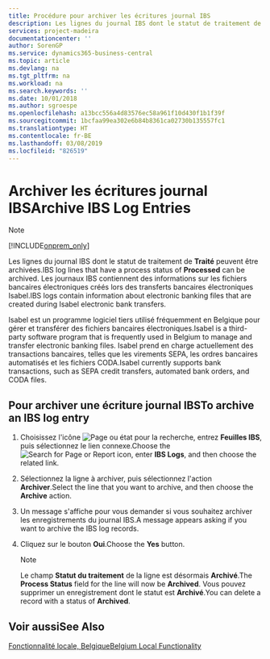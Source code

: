 ```yaml
---
title: Procédure pour archiver les écritures journal IBS
description: Les lignes du journal IBS dont le statut de traitement de Traité peuvent être archivées. Les journaux IBS contiennent des informations sur les fichiers bancaires électroniques créés lors des transferts bancaires électroniques Isabel.
services: project-madeira
documentationcenter: ''
author: SorenGP
ms.service: dynamics365-business-central
ms.topic: article
ms.devlang: na
ms.tgt_pltfrm: na
ms.workload: na
ms.search.keywords: ''
ms.date: 10/01/2018
ms.author: sgroespe
ms.openlocfilehash: a13bcc556a4d83576ec58a961f10d430f1b1f39f
ms.sourcegitcommit: 1bcfaa99ea302e6b84b8361ca02730b135557fc1
ms.translationtype: HT
ms.contentlocale: fr-BE
ms.lasthandoff: 03/08/2019
ms.locfileid: "826519"
---
```

# <a name="archive-ibs-log-entries"></a><span data-ttu-id="9eab9-104">Archiver les écritures journal IBS</span><span class="sxs-lookup"><span data-stu-id="9eab9-104">Archive IBS Log Entries</span></span>
> [!Note]
> [!INCLUDE[onprem_only](../../includes/onprem_only_md.md)]

<span data-ttu-id="9eab9-105">Les lignes du journal IBS dont le statut de traitement de **Traité** peuvent être archivées.</span><span class="sxs-lookup"><span data-stu-id="9eab9-105">IBS log lines that have a process status of **Processed** can be archived.</span></span> <span data-ttu-id="9eab9-106">Les journaux IBS contiennent des informations sur les fichiers bancaires électroniques créés lors des transferts bancaires électroniques Isabel.</span><span class="sxs-lookup"><span data-stu-id="9eab9-106">IBS logs contain information about electronic banking files that are created during Isabel electronic bank transfers.</span></span>  

<span data-ttu-id="9eab9-107">Isabel est un programme logiciel tiers utilisé fréquemment en Belgique pour gérer et transférer des fichiers bancaires électroniques.</span><span class="sxs-lookup"><span data-stu-id="9eab9-107">Isabel is a third-party software program that is frequently used in Belgium to manage and transfer electronic banking files.</span></span> <span data-ttu-id="9eab9-108">Isabel prend en charge actuellement des transactions bancaires, telles que les virements SEPA, les ordres bancaires automatisés et les fichiers CODA.</span><span class="sxs-lookup"><span data-stu-id="9eab9-108">Isabel currently supports bank transactions, such as SEPA credit transfers, automated bank orders, and CODA files.</span></span>  

## <a name="to-archive-an-ibs-log-entry"></a><span data-ttu-id="9eab9-109">Pour archiver une écriture journal IBS</span><span class="sxs-lookup"><span data-stu-id="9eab9-109">To archive an IBS log entry</span></span>  

1.  <span data-ttu-id="9eab9-110">Choisissez l'icône ![Page ou état pour la recherche](../../media/ui-search/search_small.png "icône Page ou état pour la recherche"), entrez **Feuilles IBS**, puis sélectionnez le lien connexe.</span><span class="sxs-lookup"><span data-stu-id="9eab9-110">Choose the ![Search for Page or Report](../../media/ui-search/search_small.png "Search for Page or Report icon") icon, enter **IBS Logs**, and then choose the related link.</span></span>  
2.  <span data-ttu-id="9eab9-111">Sélectionnez la ligne à archiver, puis sélectionnez l'action **Archiver**.</span><span class="sxs-lookup"><span data-stu-id="9eab9-111">Select the line that you want to archive, and then choose the **Archive** action.</span></span>  
3.  <span data-ttu-id="9eab9-112">Un message s'affiche pour vous demander si vous souhaitez archiver les enregistrements du journal IBS.</span><span class="sxs-lookup"><span data-stu-id="9eab9-112">A message appears asking if you want to archive the IBS log records.</span></span>  
4.  <span data-ttu-id="9eab9-113">Cliquez sur le bouton **Oui**.</span><span class="sxs-lookup"><span data-stu-id="9eab9-113">Choose the **Yes** button.</span></span>  

    > [!NOTE]  
    >  <span data-ttu-id="9eab9-114">Le champ **Statut du traitement** de la ligne est désormais **Archivé**.</span><span class="sxs-lookup"><span data-stu-id="9eab9-114">The **Process Status** field for the line will now be **Archived**.</span></span> <span data-ttu-id="9eab9-115">Vous pouvez supprimer un enregistrement dont le statut est **Archivé**.</span><span class="sxs-lookup"><span data-stu-id="9eab9-115">You can delete a record with a status of **Archived**.</span></span>  

## <a name="see-also"></a><span data-ttu-id="9eab9-116">Voir aussi</span><span class="sxs-lookup"><span data-stu-id="9eab9-116">See Also</span></span>  
[<span data-ttu-id="9eab9-117">Fonctionnalité locale, Belgique</span><span class="sxs-lookup"><span data-stu-id="9eab9-117">Belgium Local Functionality</span></span>](belgium-local-functionality.md)
